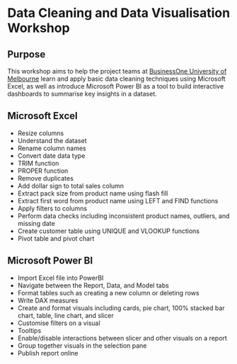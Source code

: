 # Data Cleaning and Data Visualisation Workshop

## Purpose 
This workshop aims to help the project teams at [BusinessOne University of Melbourne](https://www.businessoneunimelb.com/) learn and apply basic data cleaning
techniques using Microsoft Excel, as well as introduce Microsoft Power BI as a tool to build interactive dashboards to summarise key insights in a dataset.  

## Microsoft Excel
- Resize columns 
- Understand the dataset 
- Rename column names 
- Convert date data type 
- TRIM function 
- PROPER function 
- Remove duplicates 
- Add dollar sign to total sales column 
- Extract pack size from product name using flash fill 
- Extract first word from product name using LEFT and FIND functions 
- Apply filters to columns 
- Perform data checks including inconsistent product names, outliers, and missing date 
- Create customer table using UNIQUE and VLOOKUP functions 
- Pivot table and pivot chart 

## Microsoft Power BI
- Import Excel file into PowerBI 
- Navigate between the Report, Data, and Model tabs
- Format tables such as creating a new column or deleting rows 
- Write DAX measures 
- Create and format visuals including cards, pie chart, 100% stacked bar chart, table, line chart, and slicer
- Customise filters on a visual 
- Tooltips
- Enable/disable interactions between slicer and other visuals on a report
- Group together visuals in the selection pane 
- Publish report online 
